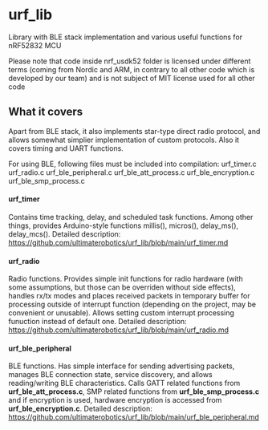 # urf_lib
Library with BLE stack implementation and various useful functions for nRF52832 MCU

Please note that code inside nrf_usdk52 folder is licensed under different terms (coming from Nordic and ARM, in contrary to all other code which is developed by our team) and is not subject of MIT license used for all other code

## What it covers
Apart from BLE stack, it also implements star-type direct radio protocol, and allows somewhat simplier implementation of custom protocols. Also it covers timing and UART functions.

For using BLE, following files must be included into compilation:
urf_timer.c
urf_radio.c
urf_ble_peripheral.c
urf_ble_att_process.c
urf_ble_encryption.c
urf_ble_smp_process.c

#### urf_timer
Contains time tracking, delay, and scheduled task functions. Among other things, provides Arduino-style functions millis(), micros(), delay_ms(), delay_mcs(). Detailed description: https://github.com/ultimaterobotics/urf_lib/blob/main/urf_timer.md 

#### urf_radio
Radio functions. Provides simple init functions for radio hardware (with some assumptions, but those can be overriden without side effects), handles rx/tx modes and places received packets in temporary buffer for processing outside of interrupt function (depending on the project, may be convenient or unusable). Allows setting custom interrupt processing funuction instead of default one. Detailed description: https://github.com/ultimaterobotics/urf_lib/blob/main/urf_radio.md

#### urf_ble_peripheral
BLE functions. Has simple interface for sending advertising packets, manages BLE connection state, service discovery, and allows reading/writing BLE characteristics. Calls GATT related functions from **urf_ble_att_process.c**, SMP related functions from **urf_ble_smp_process.c** and if encryption is used, hardware encryption is accessed from **urf_ble_encryption.c**. Detailed description: https://github.com/ultimaterobotics/urf_lib/blob/main/urf_ble_peripheral.md 
